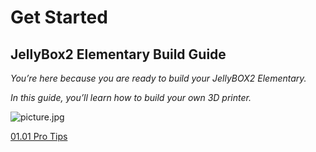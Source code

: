 # Get Started

## JellyBox2 Elementary Build Guide


_You’re here because you are ready to build your JellyBOX2 Elementary._

_In this guide, you’ll learn how to build your own 3D printer._

![picture.jpg](OurDogs.jpg)

[01.01 Pro Tips](01.01.Pro+Tips.md ':include')

<span></span>
